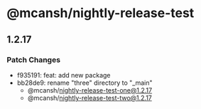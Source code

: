 # @mcansh/nightly-release-test

## 1.2.17

### Patch Changes

- f935191: feat: add new package
- bb28de9: rename "three" directory to "\_main"
  - @mcansh/nightly-release-test-one@1.2.17
  - @mcansh/nightly-release-test-two@1.2.17
